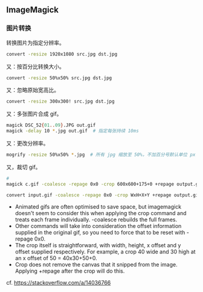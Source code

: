 ## ImageMagick

### 图片转换

转换图片为指定分辨率。
```bash
convert -resize 1920x1080 src.jpg dst.jpg
```
又：按百分比转换大小。
```bash
convert -resize 50%x50% src.jpg dst.jpg
```
又：忽略原始宽高比。
```bash
convert -resize 300x300! src.jpg dst.jpg
```
又：多张图片合成 gif。
```bash
magick DSC_52{01..09}.JPG out.gif
magick -delay 10 *.jpg out.gif  # 指定每张持续 10ms
```
又：更改分辨率。
```bash
mogrify -resize 50%x50% *.jpg  # 所有 jpg 缩放至 50%，不加百分号默认单位 px（像素）
```
又，裁切 gif。
```bash
#
magick c.gif -coalesce -repage 0x0 -crop 600x600+175+0 +repage output.gif
```

```bash
convert input.gif -coalesce -repage 0x0 -crop WxH+X+Y +repage output.gif
```
- Animated gifs are often optimised to save space, but imagemagick doesn't seem to consider this when applying the crop command and treats each frame individually. -coalesce rebuilds the full frames.
- Other commands will take into consideration the offset information supplied in the original gif, so you need to force that to be reset with -repage 0x0.
- The crop itself is straightforward, with width, height, x offset and y offset supplied respectively. For example, a crop 40 wide and 30 high at an x offset of 50 = 40x30+50+0.
- Crop does not remove the canvas that it snipped from the image. Applying +repage after the crop will do this.

cf. https://stackoverflow.com/a/14036766